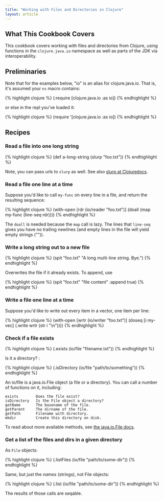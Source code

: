 ```yaml
---
title: "Working with Files and Directories in Clojure"
layout: article
---
```


## What This Cookbook Covers

This cookbook covers working with files and directories from Clojure,
using functions in the `clojure.java.io` namespace as well as parts of
the JDK via interoperability.


## Preliminaries

Note that for the examples below, "io" is an alias for
clojure.java.io. That is, it's assumed your `ns` macro contains:

{% highlight clojure %}
(:require [clojure.java.io :as io])
{% endhighlight %}

or else in the repl you've loaded it:

{% highlight clojure %}
(require '[clojure.java.io :as io])
{% endhighlight %}



## Recipes


### Read a file into one long string

{% highlight clojure %}
(def a-long-string (slurp "foo.txt"))
{% endhighlight %}

Note, you can pass urls to `slurp` as well. See also [slurp at
Clojuredocs](http://clojuredocs.org/clojure_core/clojure.core/slurp).


### Read a file one line at a time

Suppose you'd like to call `my-func` on every line in a file,
and return the resulting sequence:

{% highlight clojure %}
(with-open [rdr (io/reader "foo.txt")]
  (doall (map my-func (line-seq rdr))))
{% endhighlight %}

The `doall` is needed because the `map` call is lazy. The lines that
`line-seq` gives you have no trailing newlines (and empty lines in the
file will yield empty strings ("")).


### Write a long string out to a new file

{% highlight clojure %}
(spit "foo.txt"
      "A long
multi-line string.
Bye.")
{% endhighlight %}

Overwrites the file if it already exists. To append, use

{% highlight clojure %}
(spit "foo.txt" "file content" :append true)
{% endhighlight %}


### Write a file one line at a time

Suppose you'd like to write out every item in a vector, one item per
line:

{% highlight clojure %}
(with-open [wrtr (io/writer "foo.txt")]
  (doseq [i my-vec]
    (.write wrtr (str i "\n"))))
{% endhighlight %}


### Check if a file exists

{% highlight clojure %}
(.exists (io/file "filename.txt"))
{% endhighlight %}

Is it a directory? :

{% highlight clojure %}
(.isDirectory (io/file "path/to/something"))
{% endhighlight %}

An io/file is a java.io.File object (a file or a directory). You can
call a number of functions on it, including:

    exists        Does the file exist?
    isDirectory   Is the File object a directory?
    getName       The basename of the file.
    getParent     The dirname of the file.
    getPath       Filename with directory.
    mkdir         Create this directory on disk.

To read about more available methods, see [the java.io.File
docs](http://docs.oracle.com/javase/7/docs/api/java/io/File.html).


### Get a list of the files and dirs in a given directory

As `File` objects:

{% highlight clojure %}
(.listFiles (io/file "path/to/some-dir"))
{% endhighlight %}

Same, but just the *names* (strings), not File objects:

{% highlight clojure %}
(.list (io/file "path/to/some-dir"))
{% endhighlight %}

The results of those calls are seqable.
